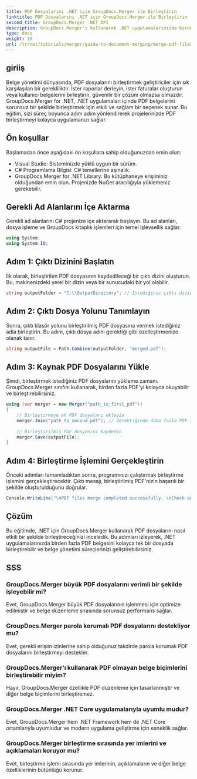 ```yaml
---
title: PDF Dosyalarını .NET için GroupDocs.Merger ile Birleştirin
linktitle: PDF Dosyalarını .NET için GroupDocs.Merger ile Birleştirin
second_title: GroupDocs.Merger .NET API
description: GroupDocs.Merger'ı kullanarak .NET uygulamalarınızda birden fazla PDF dosyasını sorunsuz bir şekilde nasıl birleştireceğinizi keşfedin. Bu kapsamlı eğitim, PDF'leri birleştirmeye yönelik net, adım adım bir yaklaşım sunar.
type: docs
weight: 19
url: /tr/net/tutorials/merger/guide-to-document-merging/merge-pdf-files/
---
```

## giriiş

Belge yönetimi dünyasında, PDF dosyalarını birleştirmek geliştiriciler için sık karşılaşılan bir gerekliliktir. İster raporlar derleyin, ister faturalar oluşturun veya kullanıcı belgelerini birleştirin, güvenilir bir çözüm olmazsa olmazdır. GroupDocs.Merger for .NET, .NET uygulamaları içinde PDF belgelerini sorunsuz bir şekilde birleştirmek için etkili ve sağlam bir seçenek sunar. Bu eğitim, sizi süreç boyunca adım adım yönlendirerek projelerinizde PDF birleştirmeyi kolayca uygulamanızı sağlar.

## Ön koşullar
Başlamadan önce aşağıdaki ön koşullara sahip olduğunuzdan emin olun:
- Visual Studio: Sisteminizde yüklü uygun bir sürüm.
- C# Programlama Bilgisi: C# temellerine aşinalık.
- GroupDocs.Merger for .NET Library: Bu kütüphaneye erişiminiz olduğundan emin olun. Projenizde NuGet aracılığıyla yüklemeniz gerekebilir.

## Gerekli Ad Alanlarını İçe Aktarma
Gerekli ad alanlarını C# projenize içe aktararak başlayın. Bu ad alanları, dosya işleme ve GroupDocs kitaplık işlemleri için temel işlevsellik sağlar.

```csharp
using System;
using System.IO;
```

## Adım 1: Çıktı Dizinini Başlatın
İlk olarak, birleştirilen PDF dosyasının kaydedileceği bir çıktı dizini oluşturun. Bu, makinenizdeki yerel bir dizin veya bir sunucudaki bir yol olabilir.

```csharp
string outputFolder = "C:\\OutputDirectory"; // İstediğiniz çıktı dizini yolunu belirtin
```

## Adım 2: Çıktı Dosya Yolunu Tanımlayın
Sonra, çıktı klasör yolunu birleştirilmiş PDF dosyasına vermek istediğiniz adla birleştirin. Bu adım, çıktı dosya adını gerektiği gibi özelleştirmenize olanak tanır.

```csharp
string outputFile = Path.Combine(outputFolder, "merged.pdf");
```

## Adım 3: Kaynak PDF Dosyalarını Yükle
Şimdi, birleştirmek istediğiniz PDF dosyalarını yükleme zamanı. GroupDocs.Merger sınıfını kullanarak, birden fazla PDF'yi kolayca okuyabilir ve birleştirebilirsiniz.

```csharp
using (var merger = new Merger("path_to_first_pdf"))
{
    // Birleştirmeye ek PDF dosyaları ekleyin
    merger.Join("path_to_second_pdf"); // Gerektiğinde daha fazla PDF için tekrarlayın
    
    // Birleştirilmiş PDF dosyasını kaydedin
    merger.Save(outputFile);
}
```

## Adım 4: Birleştirme İşlemini Gerçekleştirin
Önceki adımları tamamladıktan sonra, programınızı çalıştırmak birleştirme işlemini gerçekleştirecektir. Çıktı mesajı, birleştirilmiş PDF'nizin başarılı bir şekilde oluşturulduğunu doğrular.

```csharp
Console.WriteLine("\nPDF files merge completed successfully. \nCheck output in {0}", outputFolder);
```

## Çözüm
Bu eğitimde, .NET için GroupDocs.Merger kullanarak PDF dosyalarını nasıl etkili bir şekilde birleştireceğinizi inceledik. Bu adımları izleyerek, .NET uygulamalarınızda birden fazla PDF belgesini kolayca tek bir dosyada birleştirebilir ve belge yönetimi süreçlerinizi geliştirebilirsiniz.

## SSS

### GroupDocs.Merger büyük PDF dosyalarını verimli bir şekilde işleyebilir mi?
Evet, GroupDocs.Merger büyük PDF dosyalarının işlenmesi için optimize edilmiştir ve belge düzenleme sırasında sorunsuz performans sağlar.

### GroupDocs.Merger parola korumalı PDF dosyalarını destekliyor mu?
Evet, gerekli erişim izinlerine sahip olduğunuz takdirde parola korumalı PDF dosyalarını birleştirmeyi destekler.

### GroupDocs.Merger'ı kullanarak PDF olmayan belge biçimlerini birleştirebilir miyim?
Hayır, GroupDocs.Merger özellikle PDF düzenleme için tasarlanmıştır ve diğer belge biçimlerini birleştiremez.

### GroupDocs.Merger .NET Core uygulamalarıyla uyumlu mudur?
Evet, GroupDocs.Merger hem .NET Framework hem de .NET Core ortamlarıyla uyumludur ve modern uygulama geliştirme için esneklik sağlar.

### GroupDocs.Merger birleştirme sırasında yer imlerini ve açıklamaları koruyor mu?
Evet, birleştirme işlemi sırasında yer imlerinin, açıklamaların ve diğer belge özelliklerinin bütünlüğü korunur.
